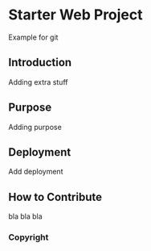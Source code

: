 # Starter Web Project

Example for git

## Introduction

Adding extra stuff

## Purpose

Adding purpose

## Deployment

Add deployment

## How to Contribute
bla bla bla

### Copyright